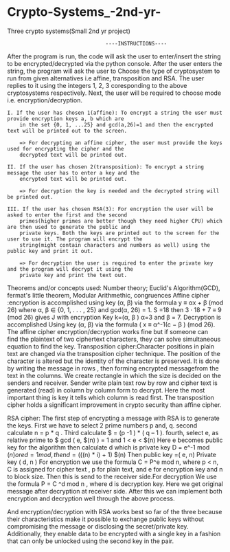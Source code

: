 # Crypto-Systems_-2nd-yr-
Three crypto systems(Small 2nd yr project)

			                      	----INSTRUCTIONS----

After the program is run, the code will ask the user to enter/insert the string to be encrypted/decrypted
via the python console. After the user enters the string, the program will ask the user to Choose the type 
of cryptosystem to run from given alternatives i.e affine, transposition and RSA. The user replies to it 
using the integers 1, 2, 3 coresponding to the above cryptosystems respectively. Next, the user will be 
required to choose mode i.e. encryption/decryption.

	I. If the user has chosen 1(affine): To encrypt a string the user must provide encryption keys a, b which are 
		in the set {0, 1, ...25} and gcd(a,26)=1 and then the encrypted text will be printed out to the screen.

		=> For decrypting an affine cipher, the user must provide the keys used for encrypting the cipher and the
		decrypted text will be printed out.

	II. If the user has chosen 2(transposition): To encrypt a string message the user has to enter a key and the 
		encrypted text will be printed out.

		=> For decryption the key is needed and the decrypted string will be printed out.

	III. If the user has chosen RSA(3): For encryption the user will be asked to enter the first and the second 
		primes(higher primes are better though they need higher CPU) which are then used to generate the public and 
		private keys. Both the keys are printed out to the screen for the user to use it. The program will encrypt the 
		string(might contain characters and numbers as well) using the public key and print it out.
		
		=> For decryption the user is required to enter the private key and the program will decrypt it using the
		private key and print the text out.
Theorems and/or concepts used: Number theory; Euclid's Algorithm(GCD), fermat's little theorem, Modular Arithmethic, congruences
Affine cipher :encryption is accomplished using key (α, β) via the formula y ≡ αx + β (mod 26)  where α, β ∈ {0, 1, . . . , 25} and 
	gcd(α, 26) = 1. S =18  then 3 · 18 + 7 ≡ 9 (mod 26) gives J with encryption Key k=(α, β ) α=3 and β = 7.
	Decryption is accomplished Using  key (α, β) via the formula  ( x ≡ α^-1(c −  β ) (mod 26).
	The affine cipher encryption/decryption works fine but if someone can find the plaintext of two ciphertext characters, 
	they can solve simultaneous equation to find the key.
Transposition cipher:Character positions in plain text are changed via the transposition cipher technique. The position of the 
	character is altered but the identity of the character is preserved.
	 It is done by writing the message in rows , then forming encrypted messagefrom the text in the columns.
	 We create rectangle in which the size is decided on the senders and receiver. Sender write plain text row by
	 row and cipher text is generated (read) in column by column form to decrypt. Here the most important thing 
	is key it tells which column is read first.
The transposition cipher holds a significant improvement in crypto security than affine cipher.

RSA cipher:  The first step of encrypting a message with RSA is to generate the keys. First we have to select 2 prime numbers p and, q. 
second calculate n = p * q . Third calculate $ = (p -1 ) * (  q – 1 ). fourth, select e, as relative prime to $  gcd ( e, $(n) ) = 1  and 1 < e < $(n) 
Here e becomes public key for the algorithm then calculate d which is private key D = e^-1 mod $(n) or ed = 1 mod  , then d = (($(n) * i) + 1) $(n)
Then public key  =( e, n) Private key ( d, n )
For encryption we use the formula  C = P^e mod n, where p < n, C is assigned for cipher text , p for plain text, and e for encryption key and n to block size.
Then this is send to the receiver side.For decryption We use the formula P = C ^d mod n , where d is decryption key. Here we get original message after decryption at receiver side. 
After this we can implement both encryption and decryption well through the above process.

And encryption/decryption with RSA works best 
	so far of the three because their characteristics make it possible to exchange public keys without compromising the message or disclosing the 
	secret/private key. Additionally, they enable data to be encrypted with a single key in a fashion that can only be unlocked using 
	the second key in the pair.









